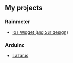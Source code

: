 ## My projects
### Rainmeter
- [IoT Widget (Big Sur design)](https://github.com/CiroLeg/IoT-Widget-BS/)

### Arduino
- [Lazarus](https://github.com/mrian007/paloo)

